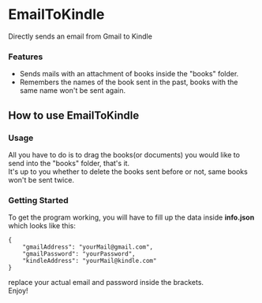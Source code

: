 # EmailToKindle
Directly sends an email from Gmail to Kindle 

### Features

* Sends mails with an attachment of books inside the "books" folder.
* Remembers the names of the book sent in the past, books with the same name won't be sent again. 

## How to use EmailToKindle

### Usage

All you have to do is to drag the books(or documents) you would like to send into the "books" folder, that's it.\
It's up to you whether to delete the books sent before or not, same books won't be sent twice.

### Getting Started

To get the program working, you will have to fill up the data inside **info.json** which looks like this:
``` 
{
    "gmailAddress": "yourMail@gmail.com",
    "gmailPassword": "yourPassword",
    "kindleAddress": "yourMail@kindle.com"
}
```
replace your actual email and password inside the brackets.\
Enjoy!









